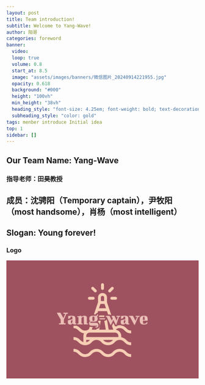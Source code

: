 ```yaml
---
layout: post
title: Team introduction!
subtitle: Welcome to Yang-Wave!
author: 阳哥
categories: foreword
banner:
  video: 
  loop: true
  volume: 0.8
  start_at: 8.5
  image: "assets/images/banners/微信图片_20240914221955.jpg"
  opacity: 0.618
  background: "#000"
  height: "100vh"
  min_height: "38vh"
  heading_style: "font-size: 4.25em; font-weight: bold; text-decoration: underline"
  subheading_style: "color: gold"
tags: menber introduce Initial idea
top: 1
sidebar: []
---
```

## Our Team Name: Yang-Wave  

### 指导老师：田昊教授  

## 成员：沈骋阳（Temporary captain），尹牧阳（most handsome），肖杨（most intelligent）  

## Slogan: Young forever!  

### Logo

![banner](/assets/images/banners/Logo.png)

